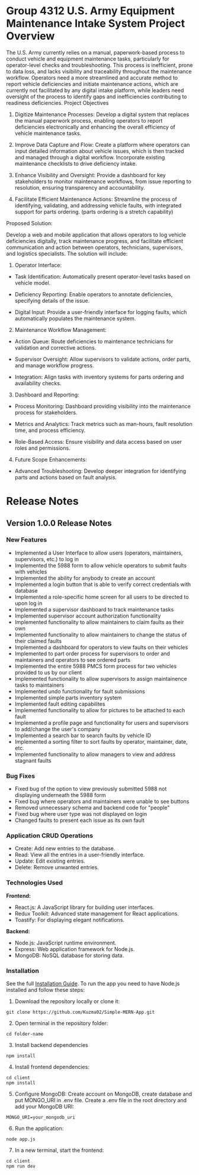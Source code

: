 # Group 4312 U.S. Army Equipment Maintenance Intake System Project Overview
The U.S. Army currently relies on a manual, paperwork-based process to conduct vehicle and equipment maintenance tasks, particularly for operator-level checks and troubleshooting. This process is inefficient, prone to data loss, and lacks visibility and traceability throughout the maintenance workflow. Operators need a more streamlined and accurate method to report vehicle deficiencies and initiate maintenance actions, which are currently not facilitated by any digital intake platform, while leaders need oversight of the process to identify gaps and inefficiencies contributing to readiness deficiencies. Project Objectives

1. Digitize Maintenance Processes: Develop a digital system that replaces the manual paperwork process, enabling operators to report deficiencies electronically and enhancing the overall efficiency of vehicle maintenance tasks.

2. Improve Data Capture and Flow: Create a platform where operators can input detailed information about vehicle issues, which is then tracked and managed through a digital workflow. Incorporate existing maintenance checklists to drive deficiency intake.

3. Enhance Visibility and Oversight: Provide a dashboard for key stakeholders to monitor maintenance workflows, from issue reporting to resolution, ensuring transparency and accountability.

4. Facilitate Efficient Maintenance Actions: Streamline the process of identifying, validating, and addressing vehicle faults, with integrated support for parts ordering. (parts ordering is a stretch capability)

Proposed Solution:

Develop a web and mobile application that allows operators to log vehicle deficiencies digitally, track maintenance progress, and facilitate efficient communication and action between operators, technicians, supervisors, and logistics specialists. The solution will include:

1. Operator Interface:

- Task Identification: Automatically present operator-level tasks based on vehicle model.

- Deficiency Reporting: Enable operators to annotate deficiencies, specifying details of the issue.

- Digital Input: Provide a user-friendly interface for logging faults, which automatically populates the maintenance system.

2. Maintenance Workflow Management:

- Action Queue: Route deficiencies to maintenance technicians for validation and corrective actions.

- Supervisor Oversight: Allow supervisors to validate actions, order parts, and manage workflow progress.

- Integration: Align tasks with inventory systems for parts ordering and availability checks.

3. Dashboard and Reporting:

- Process Monitoring: Dashboard providing visibility into the maintenance process for stakeholders.

- Metrics and Analytics: Track metrics such as man-hours, fault resolution time, and process efficiency.

- Role-Based Access: Ensure visibility and data access based on user roles and permissions.

4. Future Scope Enhancements:

- Advanced Troubleshooting: Develop deeper integration for identifying parts and actions based on fault analysis.

# Release Notes

## Version 1.0.0 Release Notes

### New Features
- Implemented a User Interface to allow users (operators, maintainers, supervisors, etc.) to log in
- Implemented the 5988 form to allow vehicle operators to submit faults with vehicles
- Implemented the ability for anybody to create an account
- Implemented a login button that is able to verify correct credentials with database
- Implemented a role-specific home screen for all users to be directed to upon log in
- Implemented a supervisor dashboard to track maintenance tasks
- Implemented supervisor account authorization functionality
- Implemented functionality to allow maintainers to claim faults as their own
- Implemented functionality to allow maintainers to change the status of their claimed faults
- Implemented a dashboard for operators to view faults on their vehicles
- Implemented to part order process for supervisors to order and maintainers and operators to see ordered parts
- Implemented the entire 5988 PMCS form process for two vehicles provided to us by our client
- Implemented functionality to allow supervisors to assign maintainence tasks to maintainers
- Implemented undo functionality for fault submissions
- Implemented simple parts inventory system
- Implemented fault editing capabilites
- Implemented functionality to allow for pictures to be attached to each fault
- Implemented a profile page and functionality for users and supervisors to add/change the user's company
- Implemented a search bar to search faults by vehicle ID
- Implemented a sorting filter to sort faults by operator, maintainer, date, etc.
- Implemented functionality to allow managers to view and address stagnant faults

### Bug Fixes
- Fixed bug of the option to view previously submitted 5988 not displaying underneath the 5988 form
- Fixed bug where operators and maintainers were unable to see buttons
- Removed unnecessary schema and backend code for "people"
- Fixed bug where user type was not displayed on login
- Changed faults to present each issue as its own fault

### Application CRUD Operations
- Create: Add new entries to the database.
- Read: View all the entries in a user-friendly interface.
- Update: Edit existing entries.
- Delete: Remove unwanted entries.

### Technologies Used

**Frontend:**
- React.js: A JavaScript library for building user interfaces.
- Redux Toolkit: Advanced state management for React applications.
- Toastify: For displaying elegant notifications.

**Backend:**
- Node.js: JavaScript runtime environment.
- Express: Web application framework for Node.js.
- MongoDB: NoSQL database for storing data.

### Installation
See the full [Installation Guide](./INSTALLATION.md).
To run the app you need to have Node.js installed and follow these steps:
1. Download the repository locally or clone it:


```
git clone https://github.com/Kuzma02/Simple-MERN-App.git
```

2. Open terminal in the repository folder:

```
cd folder-name
```

3. Install backend dependencies

```
npm install
```

4. Install frontend dependencies:

```
cd client
npm install
```

5. Configure MongoDB:
Create account on MongoDB, create database and put MONGO_URI in .env file.
Create a .env file in the root directory and add your MongoDB URI:

```
MONGO_URI=your_mongodb_uri
```

6. Run the application:

```
node app.js
```

7. In a new terminal, start the frontend:

```
cd client
npm run dev
```

